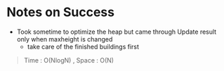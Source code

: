 # Notes on Success
+ Took sometime to optimize the heap but came through 
  Update result only when maxheight is changed
  - take care of the finished buildings first

> Time : O(NlogN) , Space : O(N)
